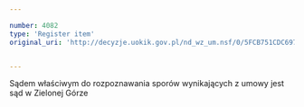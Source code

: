 ```yaml
---

number: 4082
type: 'Register item'
original_uri: 'http://decyzje.uokik.gov.pl/nd_wz_um.nsf/0/5FCB751CDC6973E5C1257ACD0039A7F4?OpenDocument'


---
```


Sądem właściwym do rozpoznawania sporów wynikających z umowy jest sąd w Zielonej Górze
